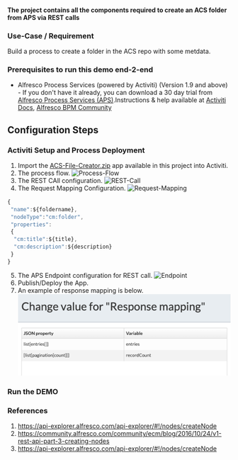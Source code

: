 #### The project contains all the components required to create an ACS folder from APS via REST calls

### Use-Case / Requirement

Build a process to create a folder in the ACS repo with some metdata.

### Prerequisites to run this demo end-2-end

* Alfresco Process Services (powered by Activiti) (Version 1.9 and above) - If you don't have it already, you can download a 30 day trial from [Alfresco Process Services (APS)](https://www.alfresco.com/products/business-process-management/alfresco-activiti).Instructions & help available at [Activiti Docs](http://docs.alfresco.com/activiti/docs/), [Alfresco BPM Community](https://community.alfresco.com/community/bpm)

## Configuration Steps

### Activiti Setup and Process Deployment

1. Import the [ACS-File-Creator.zip](ACS-File-Creator.zip) app available in this project into Activiti.
2. The process flow.  ![Process-Flow](images/Process-Flow.png)
3. The REST CAll configuration. ![REST-Call](images/REST-Call.png)
4. The Request Mapping Configuration. ![Request-Mapping](images/Request-Mapping.png)

  ```javascript
  {
   "name":${foldername},
   "nodeType":"cm:folder",
   "properties":
   {
    "cm:title":${title},
    "cm:description":${description}
   }
  }
  ```

5. The APS Endpoint configuration for REST call. ![Endpoint](images/Endpoint.png)
6. Publish/Deploy the App.
7. An example of response mapping is below.<br/>
 ![ResponseMapping](images/response-mapping.png)

### Run the DEMO


### References

1. <https://api-explorer.alfresco.com/api-explorer/#!/nodes/createNode>
2. <https://community.alfresco.com/community/ecm/blog/2016/10/24/v1-rest-api-part-3-creating-nodes>
3. <https://api-explorer.alfresco.com/api-explorer/#!/nodes/createNode>
